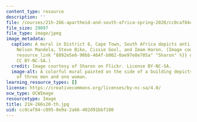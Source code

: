 ```yaml
---
content_type: resource
description: ''
file: /courses/21h-266-apartheid-and-south-africa-spring-2020/cc0caf84c8950e9a2a66402d91bbf180_21H-266s20-th.jpg
file_size: 29097
file_type: image/jpeg
image_metadata:
  caption: A mural in District 6, Cape Town, South Africa depicts anti-apartheid activists
    Nelson Mandela, Steve Biko, Cissie Gool, and Imam Haron. (Image courtesy of {{%
    resource_link "8892e5e6-90bb-464f-b002-0ae97e8e705a" "Sharon" %}} on Flickr. License
    CC BY-NC-SA.)
  credit: Image courtesy of Sharon on Flickr. License BY-NC-SA.
  image-alt: A colorful mural painted on the side of a building depicts the faces
    of three men and one woman.
learning_resource_types: []
license: https://creativecommons.org/licenses/by-nc-sa/4.0/
ocw_type: OCWImage
resourcetype: Image
title: 21H-266s20-th.jpg
uid: cc0caf84-c895-0e9a-2a66-402d91bbf180
---
```

